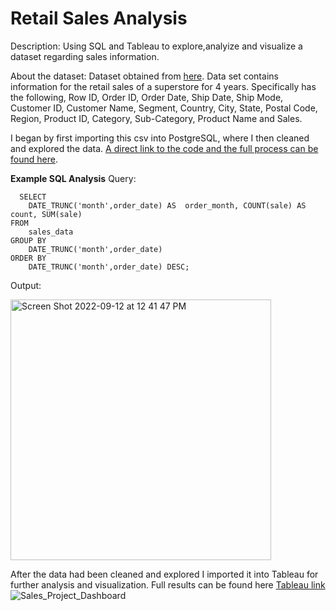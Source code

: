 # Retail Sales Analysis

Description: Using SQL and Tableau to explore,analyize and visualize a dataset regarding sales information.

About the dataset: Dataset obtained from [here](https://www.kaggle.com/datasets/rohitsahoo/sales-forecasting). Data set contains information for the retail sales of a superstore for 4 years. Specifically has the following, Row ID, Order ID, Order Date, Ship Date, Ship Mode, Customer ID,	Customer Name, Segment, Country, City,	State,	Postal Code, Region, Product ID, Category, Sub-Category, Product Name and Sales.

I began by first importing this csv into PostgreSQL, where I then cleaned and explored the data. [A direct link to the code and the full process can be found here]([https://github.com/seifsami/Sales-Data-Analysis/blob/main/Sales_Data_Analysis.sql]).

**Example SQL Analysis**
  Query:
```
  SELECT 
    DATE_TRUNC('month',order_date) AS  order_month, COUNT(sale) AS count, SUM(sale)
FROM 
    sales_data
GROUP BY 
    DATE_TRUNC('month',order_date)
ORDER BY 
    DATE_TRUNC('month',order_date) DESC;

```
  Output:
  
<img width="417" alt="Screen Shot 2022-09-12 at 12 41 47 PM" src="https://user-images.githubusercontent.com/97905607/189711068-ee16d44a-4ecd-43cb-9252-5b010e2a4d6b.png">

After the data had been cleaned and explored I imported it into Tableau for further analysis and visualization. Full results can be found here [Tableau link](https://public.tableau.com/shared/4DZ8KBQKM?:display_count=n&:origin=viz_share_link)
![Sales_Project_Dashboard](https://user-images.githubusercontent.com/97905607/189713733-00dc06ed-eee5-4be4-b98b-5f769206d636.png)

